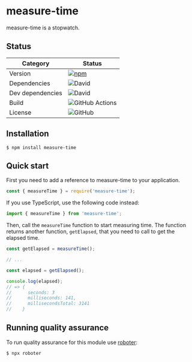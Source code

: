 # measure-time

measure-time is a stopwatch.

## Status

| Category         | Status                                                                                                    |
| ---------------- | --------------------------------------------------------------------------------------------------------- |
| Version          | [![npm](https://img.shields.io/npm/v/measure-time)](https://www.npmjs.com/package/measure-time)           |
| Dependencies     | ![David](https://img.shields.io/david/thenativeweb/measure-time)                                          |
| Dev dependencies | ![David](https://img.shields.io/david/dev/thenativeweb/measure-time)                                      |
| Build            | ![GitHub Actions](https://github.com/thenativeweb/measure-time/workflows/Release/badge.svg?branch=main) |
| License          | ![GitHub](https://img.shields.io/github/license/thenativeweb/measure-time)                                |

## Installation

```shell
$ npm install measure-time
```

## Quick start

First you need to add a reference to measure-time to your application.

```javascript
const { measureTime } = require('measure-time');
```

If you use TypeScript, use the following code instead:

```typescript
import { measureTime } from 'measure-time';
```

Then, call the `measureTime` function to start measuring time. The function returns another function, `getElapsed`, that you need to call to get the elapsed time.

```javascript
const getElapsed = measureTime();

// ...

const elapsed = getElapsed();

console.log(elapsed);
// => {
//      seconds: 3
//      milliseconds: 141,
//      millisecondsTotal: 3141
//    }
```

## Running quality assurance

To run quality assurance for this module use [roboter](https://www.npmjs.com/package/roboter):

```shell
$ npx roboter
```
